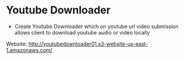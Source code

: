 # Youtube Downloader 

- Create Youtube Downloader which on youtube url video submission allows client to download youtube audio or video locally

Website: http://youtubedownloader01.s3-website-us-east-1.amazonaws.com/